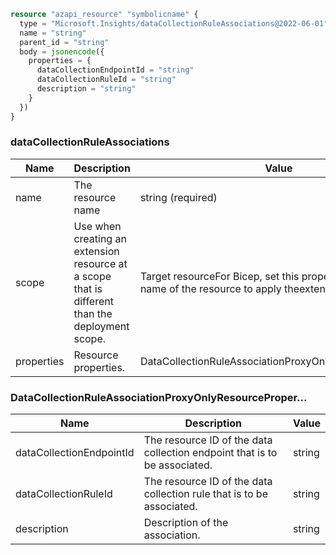 ```terraform
resource "azapi_resource" "symbolicname" {
  type = "Microsoft.Insights/dataCollectionRuleAssociations@2022-06-01"
  name = "string"
  parent_id = "string"
  body = jsonencode({
    properties = {
      dataCollectionEndpointId = "string"
      dataCollectionRuleId = "string"
      description = "string"
    }
  })
}

```

### dataCollectionRuleAssociations

| Name | Description | Value |
|-|-|-|
| name | The resource name | string (required) |
| scope | Use when creating an extension resource at a scope that is different than the deployment scope. | Target resourceFor Bicep, set this property to the symbolic name of the resource to apply theextension resource. |
| properties | Resource properties. | DataCollectionRuleAssociationProxyOnlyResourceProper... |


### DataCollectionRuleAssociationProxyOnlyResourceProper...

| Name | Description | Value |
|-|-|-|
| dataCollectionEndpointId | The resource ID of the data collection endpoint that is to be associated. | string |
| dataCollectionRuleId | The resource ID of the data collection rule that is to be associated. | string |
| description | Description of the association. | string |


